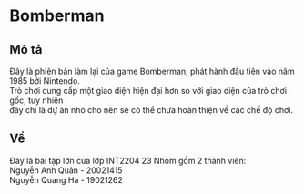 # Bomberman

## Mô tả
Đây là phiên bản làm lại của game Bomberman, phát hành đầu tiên vào năm 1985 bởi Nintendo.<br />
Trò chơi cung cấp một giao diện hiện đại hơn so với giao diện của trò chơi gốc, tuy nhiên <br />
đây chỉ là dự án nhỏ cho nên sẽ có thể chưa hoàn thiện về các chế độ chơi.<br />

## Về
Đây là bài tập lớn của lớp INT2204 23
Nhóm gồm 2 thành viên:<br />
Nguyễn Anh Quân - 20021415<br />
Nguyễn Quang Hà - 19021262<br />
